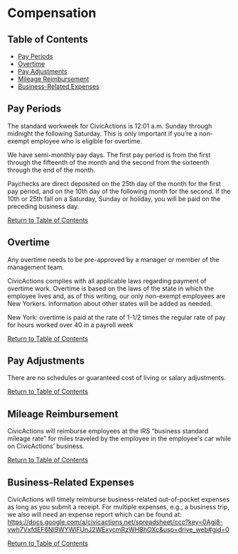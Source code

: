

# Compensation

## <a name="toc"></a>Table of Contents

* [Pay Periods](#pay-period) 
* [Overtime](#overtimepay) 
* [Pay Adjustments](#pay-adjustment) 
* [Mileage Reimbursement](#mileage) 
* [Business-Related Expenses](#business-expense) 

## <a name="pay-period"></a>Pay Periods
The standard workweek for CivicActions is 12:01 a.m. Sunday through midnight the following Saturday. This is only important if you’re a non-exempt employee who is eligible for overtime.


We have semi-monthly pay days. The first pay period is from the first through the fifteenth of the month and the second from the sixteenth through the end of the month.


Paychecks are direct deposited on the 25th day of the month for the first pay period, and on the 10th day of the following month for the second. If the 10th or 25th fall on a Saturday, Sunday or holiday, you will be paid on the preceding business day.

[Return to Table of Contents](#toc)

## <a name="overtimepay"></a>Overtime 	
Any overtime needs to be pre-approved by a manager or member of the management team. 


CivicActions complies with all applicable laws regarding payment of overtime work. Overtime is based on the laws of the state in which the employee lives and, as of this writing, our only non-exempt employees are New Yorkers. Information about other states will be added as needed.


New York: overtime is paid at the rate of 1-1/2 times the regular rate of pay for hours worked over 40 in a payroll week

[Return to Table of Contents](#toc)

## <a name="pay-adjustment"></a>Pay Adjustments
There are no schedules or guaranteed cost of living or salary adjustments. 

[Return to Table of Contents](#toc)

## <a name="mileage"></a>Mileage Reimbursement
CivicActions will reimburse employees at the IRS “business standard mileage rate” for miles traveled by the employee in the employee's car while on CivicActions’ business.

[Return to Table of Contents](#toc)

## <a name="business-expense"></a>Business-Related Expenses
CivicActions will timely reimburse business-related out-of-pocket expenses as long as you submit a receipt.  For multiple expenses, e.g., a business trip, we also will need an expense report which can be found at:
 https://docs.google.com/a/civicactions.net/spreadsheet/ccc?key=0Agj8-vwh7VxfdEF6Nl9WYWlFUnJ2WExycmRzWHBhOXc&usp=drive_web#gid=0

[Return to Table of Contents](#toc)
